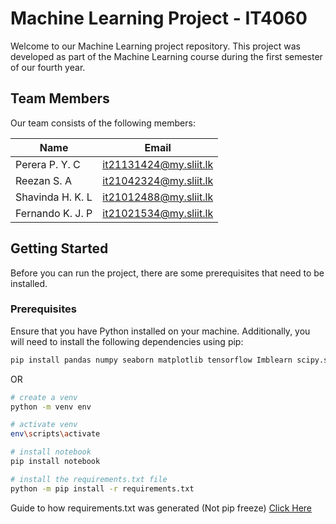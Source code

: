 # Machine Learning Project - IT4060

Welcome to our Machine Learning project repository. This project was developed as part of the Machine Learning course during the first semester of our fourth year.

## Team Members

Our team consists of the following members:

| Name                    | Email                   |
| ----------------------- | ----------------------- |
| Perera P. Y. C          | it21131424@my.sliit.lk  |
| Reezan S. A             | it21042324@my.sliit.lk  |
| Shavinda H. K. L        | it21012488@my.sliit.lk  |
| Fernando K. J. P        | it21021534@my.sliit.lk  |

## Getting Started

Before you can run the project, there are some prerequisites that need to be installed.

### Prerequisites

Ensure that you have Python installed on your machine. Additionally, you will need to install the following dependencies using pip:

```bash
pip install pandas numpy seaborn matplotlib tensorflow Imblearn scipy.stats datetime category_encoders sklearn joblib
```

OR
```bash
# create a venv
python -m venv env

# activate venv
env\scripts\activate

# install notebook
pip install notebook

# install the requirements.txt file
python -m pip install -r requirements.txt
```

Guide to how requirements.txt was generated (Not pip freeze)
[Click Here](https://towardsdatascience.com/generating-a-requirements-file-jupyter-notebook-385f1c315b52#:~:text=Start%20by%20opening%20a%20terminal%20and%20installing%20pipreqs%20and%20nbconvert.)
